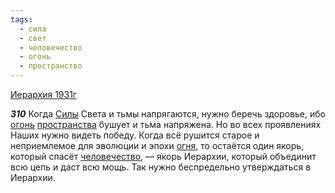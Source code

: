 ```yaml
---
tags:
  - сила
  - свет
  - человечество
  - огонь
  - пространство
---
```


[Иерархия 1931г](https://127.0.0.1:4002/agni/1931)

___310___
Когда [Силы](../../../tags/#сила) Света и тьмы напрягаются, нужно беречь здоровье, ибо [огонь](../../../tags/#огонь) [пространства](../../../tags/#пространство) бушует и тьма напряжена. Но во всех проявлениях Наших нужно видеть победу. Когда всё рушится старое и неприемлемое для эволюции и эпохи [огня](../../../tags/#огонь), то остаётся один якорь, который спасёт [человечество](../../../tags/#человечество), — якорь Иерархии, который объединит всю цепь и даст всю мощь. Так нужно беспредельно утверждаться в Иерархии.   

